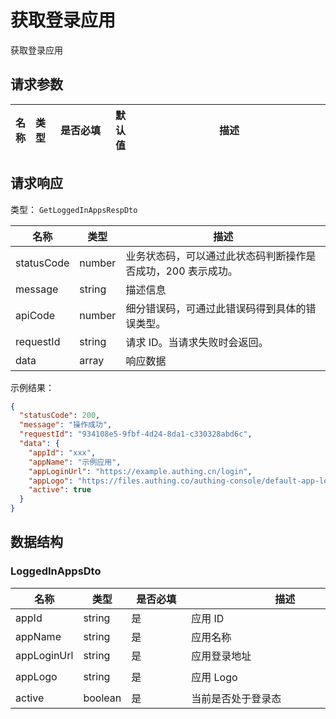 # 获取登录应用

<!--
  警告⚠️：
  不要直接修改该文档，
  https://github.com/Authing/authing-docs-factory
  使用该项目进行生成
-->

<LastUpdated />

获取登录应用

## 请求参数

| 名称 | 类型 | <div style="width:80px">是否必填</div> | 默认值 | <div style="width:300px">描述</div> | <div style="width:200px"></div>示例值</div> |
| ---- | ---- | ---- | ---- | ---- | ---- |


<!-- 暂时不显示示例代码 -->
<!-- ## 示例代码
```php
<?php

require 'vendor/autoload.php';

use Authing\ManagementClient;

$management = new ManagementClient(
    "AUTHING_USERPOOL_ID",
    "AUTHING_USERPOOL_SECRET"
);

$data = $management->getMyLoggedInApps(array(
  
));
``` -->

## 请求响应

类型： `GetLoggedInAppsRespDto`

| 名称 | 类型 | 描述 |
| ---- | ---- | ---- |
| statusCode | number | 业务状态码，可以通过此状态码判断操作是否成功，200 表示成功。 |
| message | string | 描述信息 |
| apiCode | number | 细分错误码，可通过此错误码得到具体的错误类型。 |
| requestId | string | 请求 ID。当请求失败时会返回。 |
| data | array | 响应数据 |



示例结果：

```json
{
  "statusCode": 200,
  "message": "操作成功",
  "requestId": "934108e5-9fbf-4d24-8da1-c330328abd6c",
  "data": {
    "appId": "xxx",
    "appName": "示例应用",
    "appLoginUrl": "https://example.authing.cn/login",
    "appLogo": "https://files.authing.co/authing-console/default-app-logo.png",
    "active": true
  }
}
```

## 数据结构


### <a id="LoggedInAppsDto"></a> LoggedInAppsDto

| 名称 | 类型 | <div style="width:80px">是否必填</div> | <div style="width:300px">描述</div> | <div style="width:200px">示例值</div> |
| ---- |  ---- | ---- | ---- | ---- |
| appId | string | 是 | 应用 ID   |  `xxx` |
| appName | string | 是 | 应用名称   |  `示例应用` |
| appLoginUrl | string | 是 | 应用登录地址   |  `https://example.authing.cn/login` |
| appLogo | string | 是 | 应用 Logo   |  `https://files.authing.co/authing-console/default-app-logo.png` |
| active | boolean | 是 | 当前是否处于登录态   |  `true` |


